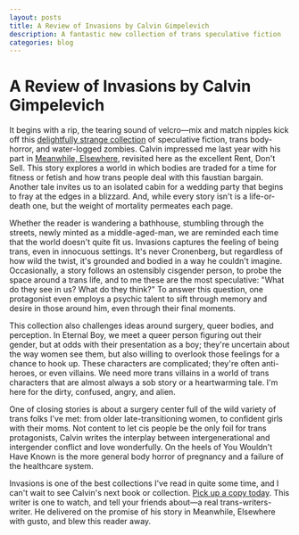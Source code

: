 ```yaml
---
layout: posts
title: A Review of Invasions by Calvin Gimpelevich
description: A fantastic new collection of trans speculative fiction
categories: blog
---
```


# A Review of Invasions by Calvin Gimpelevich

It begins with a rip, the tearing sound of velcro—mix and match nipples kick off this [delightfully strange collection](http://www.instarbooks.com/books/invasions.html) of speculative fiction, trans body-horror, and water-logged zombies. Calvin impressed me last year with his part in [Meanwhile, Elsewhere](https://medium.com/@brookshelley/a-review-of-meanwhile-elsewhere-166ec11bff7d), revisited here as the excellent Rent, Don't Sell. This story explores a world in which bodies are traded for a time for fitness or fetish and how trans people deal with this faustian bargain. Another tale invites us to an isolated cabin for a wedding party that begins to fray at the edges in a blizzard. And, while every story isn't is a life-or-death one, but the weight of mortality permeates each page.

Whether the reader is wandering a bathhouse, stumbling through the streets, newly minted as a middle-aged-man, we are reminded each time that the world doesn't quite fit us. Invasions captures the feeling of being trans, even in innocuous settings. It's never Cronenberg, but regardless of how wild the twist, it's grounded and bodied in a way he couldn't imagine. Occasionally, a story follows an ostensibly cisgender person, to probe the space around a trans life, and to me these are the most speculative: "What do they see in us? What do they think?" To answer this question, one protagonist even employs a psychic talent to sift through memory and desire in those around him, even through their final moments.

This collection also challenges ideas around surgery, queer bodies, and perception. In Eternal Boy, we meet a queer person figuring out their gender, but at odds with their presentation as a boy; they're uncertain about the way women see them, but also willing to overlook those feelings for a chance to hook up. These characters are complicated; they're often anti-heroes, or even villains. We need more trans villains in a world of trans characters that are almost always a sob story or a heartwarming tale. I'm here for the dirty, confused, angry, and alien.

One of closing stories is about a surgery center full of the wild variety of trans folks I've met: from older late-transitioning women, to confident girls with their moms. Not content to let cis people be the only foil for trans protagonists, Calvin writes the interplay between intergenerational and intergender conflict and love wonderfully. On the heels of You Wouldn't Have Known is the more general body horror of pregnancy and a failure of the healthcare system.

Invasions is one of the best collections I've read in quite some time, and I can't wait to see Calvin's next book or collection. [Pick up a copy today](http://www.instarbooks.com/books/invasions.html). This writer is one to watch, and tell your friends about—a real trans-writers-writer. He delivered on the promise of his story in Meanwhile, Elsewhere with gusto, and blew this reader away.
